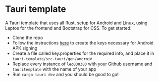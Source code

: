 # Tauri template
A Tauri template that uses all Rust, setup for Android and Linux, using Leptos for the frontend and Bootstrap for CSS. To get started:
* Clone the repo
* Follow the instructions [here](https://v2.tauri.app/distribute/apk-sign/) to create the keys necessary for Android APK signing
* Create a file called key.properties for the required info, and place it in `tauri-template/src-tauri/gen/android`
* Replace every instance of `leo030303` with your Github username and `tauritemplate` with the name of your app
* Run `cargo tauri dev` and you should be good to go!
